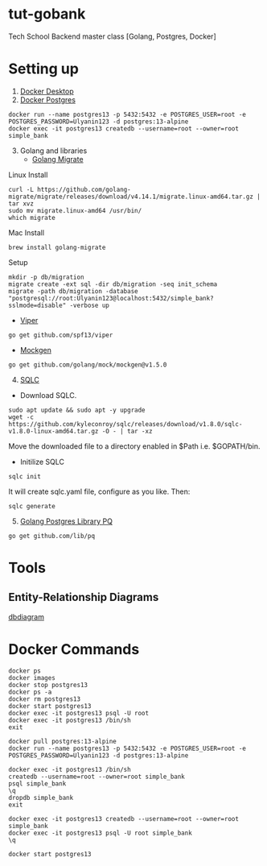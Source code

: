 # tut-gobank

Tech School Backend master class [Golang, Postgres, Docker]

# Setting up

1. [Docker Desktop](https://www.docker.com/products/docker-desktop)
2. [Docker Postgres](https://hub.docker.com/_/postgres/)

```shell
docker run --name postgres13 -p 5432:5432 -e POSTGRES_USER=root -e POSTGRES_PASSWORD=Ulyanin123 -d postgres:13-alpine
docker exec -it postgres13 createdb --username=root --owner=root simple_bank
```

3. Golang and libraries
   - [Golang Migrate](https://github.com/golang-migrate)

Linux Install

```
curl -L https://github.com/golang-migrate/migrate/releases/download/v4.14.1/migrate.linux-amd64.tar.gz | tar xvz
sudo mv migrate.linux-amd64 /usr/bin/
which migrate
```

Mac Install

```
brew install golang-migrate
```

Setup

```shell
mkdir -p db/migration
migrate create -ext sql -dir db/migration -seq init_schema
migrate -path db/migration -database "postgresql://root:Ulyanin123@localhost:5432/simple_bank?sslmode=disable" -verbose up
```

- [Viper](https://github.com/spf13/viper)

```
go get github.com/spf13/viper
```

- [Mockgen](https://github.com/golang/mock)

```
go get github.com/golang/mock/mockgen@v1.5.0
```

4. [SQLC](https://sqlc.dev/)

- Download SQLC.

```shell
sudo apt update && sudo apt -y upgrade
wget -c https://github.com/kyleconroy/sqlc/releases/download/v1.8.0/sqlc-v1.8.0-linux-amd64.tar.gz -O - | tar -xz
```

Move the downloaded file to a directory enabled in \$Path i.e. $GOPATH/bin.

- Initilize SQLC

```
sqlc init
```

It will create sqlc.yaml file, configure as you like. Then:

```
sqlc generate
```

5. [Golang Postgres Library PQ](https://github.com/lib/pq)

```
go get github.com/lib/pq
```

# Tools

## Entity-Relationship Diagrams

[dbdiagram](https://dbdiagram.io/home)

# Docker Commands

```shell
docker ps
docker images
docker stop postgres13
docker ps -a
docker rm postgres13
docker start postgres13
docker exec -it postgres13 psql -U root
docker exec -it postgres13 /bin/sh
exit
```

```shell
docker pull postgres:13-alpine
docker run --name postgres13 -p 5432:5432 -e POSTGRES_USER=root -e POSTGRES_PASSWORD=Ulyanin123 -d postgres:13-alpine

docker exec -it postgres13 /bin/sh
createdb --username=root --owner=root simple_bank
psql simple_bank
\q
dropdb simple_bank
exit

docker exec -it postgres13 createdb --username=root --owner=root simple_bank
docker exec -it postgres13 psql -U root simple_bank
\q
```

```
docker start postgres13
```
